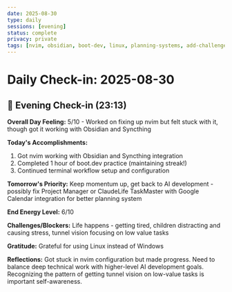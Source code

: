 ```yaml
---
date: 2025-08-30
type: daily
sessions: [evening]
status: complete
privacy: private
tags: [nvim, obsidian, boot-dev, linux, planning-systems, add-challenges]
---
```


# Daily Check-in: 2025-08-30

## 🌙 Evening Check-in (23:13)
**Overall Day Feeling:** 5/10 - Worked on fixing up nvim but felt stuck with it, though got it working with Obsidian and Syncthing

**Today's Accomplishments:**
1. Got nvim working with Obsidian and Syncthing integration
2. Completed 1 hour of boot.dev practice (maintaining streak!)
3. Continued terminal workflow setup and configuration

**Tomorrow's Priority:** Keep momentum up, get back to AI development - possibly fix Project Manager or ClaudeLife TaskMaster with Google Calendar integration for better planning system

**End Energy Level:** 6/10

**Challenges/Blockers:** Life happens - getting tired, children distracting and causing stress, tunnel vision focusing on low value tasks

**Gratitude:** Grateful for using Linux instead of Windows

**Reflections:** Got stuck in nvim configuration but made progress. Need to balance deep technical work with higher-level AI development goals. Recognizing the pattern of getting tunnel vision on low-value tasks is important self-awareness.